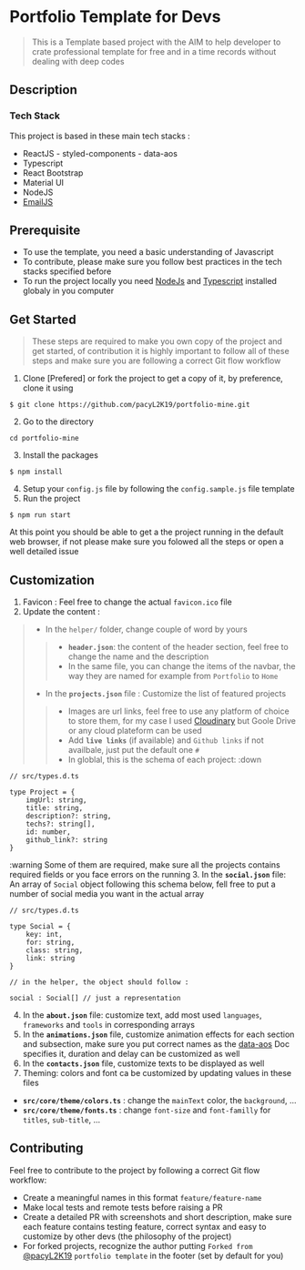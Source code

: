 # Portfolio Template for Devs

<!-- <p align="center">
<a href="https://linkedin.com/in/pacifique-linjanja/"><img alt="LinkedIn" src="https://img.shields.io/badge/LinkedIn-pacifiquelinjanja-blue?style=flat-square&logo=linkedin"></a>
<a href="https://www.instagram.com/linjanjapacifique/"><img alt="Instagram" src="https://img.shields.io/badge/Instagram-linjanjapacifique__-blue?style=flat-square&logo=instagram"></a>
<a href="mailto:pacilinja2@gmail.com"><img alt="Email" src="https://img.shields.io/badge/Email-pacilinja2@gmail.com-blue?style=flat-square&logo=Microsoft%20outlook"></a>
</p> -->

> This is a Template based project with the  AIM to help developer to crate professional template for free and in a time records without dealing with deep codes

## Description
### Tech Stack 
This project is based in these main tech stacks : 
- ReactJS - styled-components - data-aos 
- Typescript
- React Bootstrap
- Material UI 
- NodeJS
- [EmailJS](https://www.emailjs.com/docs/sdk/installation/)

## Prerequisite

- To use the template, you need a basic understanding of Javascript 
- To contribute, please make sure you follow best practices in the tech stacks specified before
- To run the project locally you need [NodeJs](https://nodejs.org/en/) and [Typescript](https://www.typescriptlang.org/docs/) installed globaly in you computer
## Get Started

> These steps are required to make you own copy of the project and get started, of contribution it is highly important to follow all of these steps and make sure you are following a correct Git flow workflow

1. Clone [Prefered] or fork the project to get a copy of it, by preference, clone it using 
```
$ git clone https://github.com/pacyL2K19/portfolio-mine.git
```
2. Go to the directory 
```
cd portfolio-mine
```
3. Install the packages 
```
$ npm install 
```
4. Setup your `config.js` file by following the `config.sample.js` file template
5. Run the project
```
$ npm run start
```
At this point you should be able to get a the project running in the default web browser, if not please make sure you folowed all the steps or open a well detailed issue
## Customization

1. Favicon : Feel free to change the actual `favicon.ico` file 
2. Update the content : 
> - In the `helper/` folder, change couple of word by yours
> > - **`header.json`**: the content of the header section, feel free to change the name and the description 
> > - In the same file, you can change the items of the navbar, the way they are named for example from `Portfolio` to `Home`
> - In the **`projects.json`** file : Customize the list of featured projects 
> > - Images are url links, feel free to use any platform of choice to store them, for my case I used [Cloudinary](https://cloudinary.com/) but Goole Drive or any cloud plateform can be used
> > - Add **`live links`** (if available) and `Github links` if not availbale, just put the default one `#` 
> > - In globlal, this is the schema of each project: :down
```
// src/types.d.ts

type Project = {
    imgUrl: string,
    title: string,
    description?: string,
    techs?: string[],
    id: number,
    github_link?: string
}

```
:warning Some of them are required, make sure all the projects contains required fields or you face errors on the running
3. In the **`social.json`** file: An array of `Social` object following this schema below, fell free to put a number of social media you want in the actual array
```
// src/types.d.ts

type Social = {
    key: int,
    for: string,
    class: string,
    link: string
}

// in the helper, the object should follow : 

social : Social[] // just a representation

```
4. In the **`about.json`** file: customize text, add most used `languages`, `frameworks` and `tools` in corresponding arrays
5. In the **`animations.json`** file, customize animation effects for each section and subsection, make sure you put correct names as the [data-aos](https://michalsnik.github.io/aos/) Doc specifies it, duration and delay can be customized as well
5. In the **`contacts.json`** file, customize texts to be displayed as well
6. Theming: colors and font ca be customized by updating values in these files
- **`src/core/theme/colors.ts`** : change the `mainText` color, the `background`, ...
- **`src/core/theme/fonts.ts`** : change `font-size` and `font-familly` for `titles`, `sub-title`, ...
## Contributing

Feel free to contribute to the project by following a correct Git flow workflow: 
- Create a meaningful names in this format `feature/feature-name`
- Make local tests and remote tests before raising a PR 
- Create a detailed PR with screenshots and short description, make sure each feature contains testing feature, correct syntax and easy to customize by other devs (the philosophy of the project)
- For forked projects, recognize the author putting `Forked from ` [@pacyL2K19](https://github.com/pacyL2K19/portfolio-mine) `portfolio template` in the footer (set by default for you)

